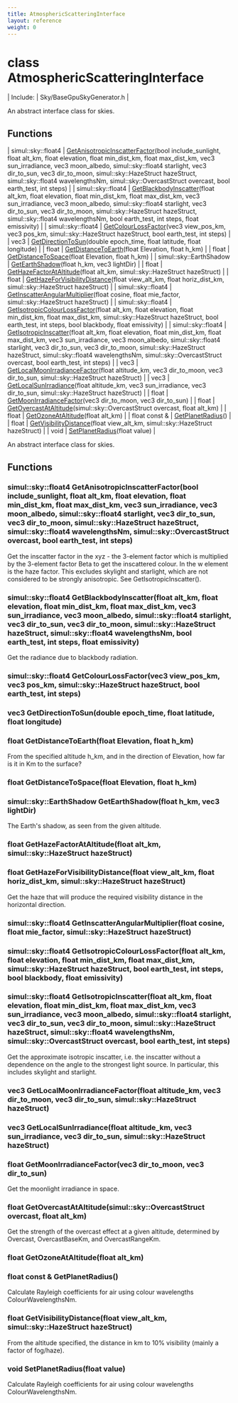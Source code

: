 ```yaml
---
title: AtmosphericScatteringInterface
layout: reference
weight: 0
---
```

class AtmosphericScatteringInterface
===

| Include: | Sky/BaseGpuSkyGenerator.h |

An abstract interface class for skies.
  


Functions
---

| simul::sky::float4 | [GetAnisotropicInscatterFactor](#GetAnisotropicInscatterFactor)(bool include_sunlight, float alt_km, float elevation, float min_dist_km, float max_dist_km, vec3 sun_irradiance, vec3 moon_albedo, simul::sky::float4 starlight, vec3 dir_to_sun, vec3 dir_to_moon, simul::sky::HazeStruct hazeStruct, simul::sky::float4 wavelengthsNm, simul::sky::OvercastStruct overcast, bool earth_test, int steps) |
| simul::sky::float4 | [GetBlackbodyInscatter](#GetBlackbodyInscatter)(float alt_km, float elevation, float min_dist_km, float max_dist_km, vec3 sun_irradiance, vec3 moon_albedo, simul::sky::float4 starlight, vec3 dir_to_sun, vec3 dir_to_moon, simul::sky::HazeStruct hazeStruct, simul::sky::float4 wavelengthsNm, bool earth_test, int steps, float emissivity) |
| simul::sky::float4 | [GetColourLossFactor](#GetColourLossFactor)(vec3 view_pos_km, vec3 pos_km, simul::sky::HazeStruct hazeStruct, bool earth_test, int steps) |
| vec3 | [GetDirectionToSun](#GetDirectionToSun)(double epoch_time, float latitude, float longitude) |
| float | [GetDistanceToEarth](#GetDistanceToEarth)(float Elevation, float h_km) |
| float | [GetDistanceToSpace](#GetDistanceToSpace)(float Elevation, float h_km) |
| simul::sky::EarthShadow | [GetEarthShadow](#GetEarthShadow)(float h_km, vec3 lightDir) |
| float | [GetHazeFactorAtAltitude](#GetHazeFactorAtAltitude)(float alt_km, simul::sky::HazeStruct hazeStruct) |
| float | [GetHazeForVisibilityDistance](#GetHazeForVisibilityDistance)(float view_alt_km, float horiz_dist_km, simul::sky::HazeStruct hazeStruct) |
| simul::sky::float4 | [GetInscatterAngularMultiplier](#GetInscatterAngularMultiplier)(float cosine, float mie_factor, simul::sky::HazeStruct hazeStruct) |
| simul::sky::float4 | [GetIsotropicColourLossFactor](#GetIsotropicColourLossFactor)(float alt_km, float elevation, float min_dist_km, float max_dist_km, simul::sky::HazeStruct hazeStruct, bool earth_test, int steps, bool blackbody, float emissivity) |
| simul::sky::float4 | [GetIsotropicInscatter](#GetIsotropicInscatter)(float alt_km, float elevation, float min_dist_km, float max_dist_km, vec3 sun_irradiance, vec3 moon_albedo, simul::sky::float4 starlight, vec3 dir_to_sun, vec3 dir_to_moon, simul::sky::HazeStruct hazeStruct, simul::sky::float4 wavelengthsNm, simul::sky::OvercastStruct overcast, bool earth_test, int steps) |
| vec3 | [GetLocalMoonIrradianceFactor](#GetLocalMoonIrradianceFactor)(float altitude_km, vec3 dir_to_moon, vec3 dir_to_sun, simul::sky::HazeStruct hazeStruct) |
| vec3 | [GetLocalSunIrradiance](#GetLocalSunIrradiance)(float altitude_km, vec3 sun_irradiance, vec3 dir_to_sun, simul::sky::HazeStruct hazeStruct) |
| float | [GetMoonIrradianceFactor](#GetMoonIrradianceFactor)(vec3 dir_to_moon, vec3 dir_to_sun) |
| float | [GetOvercastAtAltitude](#GetOvercastAtAltitude)(simul::sky::OvercastStruct overcast, float alt_km) |
| float | [GetOzoneAtAltitude](#GetOzoneAtAltitude)(float alt_km) |
| float  const & | [GetPlanetRadius](#GetPlanetRadius)() |
| float | [GetVisibilityDistance](#GetVisibilityDistance)(float view_alt_km, simul::sky::HazeStruct hazeStruct) |
| void | [SetPlanetRadius](#SetPlanetRadius)(float value) |

An abstract interface class for skies.
  


Functions
---

### <a name="GetAnisotropicInscatterFactor"/>simul::sky::float4 GetAnisotropicInscatterFactor(bool include_sunlight, float alt_km, float elevation, float min_dist_km, float max_dist_km, vec3 sun_irradiance, vec3 moon_albedo, simul::sky::float4 starlight, vec3 dir_to_sun, vec3 dir_to_moon, simul::sky::HazeStruct hazeStruct, simul::sky::float4 wavelengthsNm, simul::sky::OvercastStruct overcast, bool earth_test, int steps)
Get the inscatter factor in the xyz - the 3-element factor which is multiplied by the 3-element factor Beta to get the inscattered colour.
In the w element is the haze factor.
This excludes skylight and starlight, which are not considered to be strongly anisotropic. See GetIsotropicInscatter().

### <a name="GetBlackbodyInscatter"/>simul::sky::float4 GetBlackbodyInscatter(float alt_km, float elevation, float min_dist_km, float max_dist_km, vec3 sun_irradiance, vec3 moon_albedo, simul::sky::float4 starlight, vec3 dir_to_sun, vec3 dir_to_moon, simul::sky::HazeStruct hazeStruct, simul::sky::float4 wavelengthsNm, bool earth_test, int steps, float emissivity)
Get the radiance due to blackbody radiation.

### <a name="GetColourLossFactor"/>simul::sky::float4 GetColourLossFactor(vec3 view_pos_km, vec3 pos_km, simul::sky::HazeStruct hazeStruct, bool earth_test, int steps)

### <a name="GetDirectionToSun"/>vec3 GetDirectionToSun(double epoch_time, float latitude, float longitude)

### <a name="GetDistanceToEarth"/>float GetDistanceToEarth(float Elevation, float h_km)
From the specified altitude h_km, and in the direction of Elevation, how far is it in Km to the surface?

### <a name="GetDistanceToSpace"/>float GetDistanceToSpace(float Elevation, float h_km)

### <a name="GetEarthShadow"/>simul::sky::EarthShadow GetEarthShadow(float h_km, vec3 lightDir)
The Earth's shadow, as seen from the given altitude.

### <a name="GetHazeFactorAtAltitude"/>float GetHazeFactorAtAltitude(float alt_km, simul::sky::HazeStruct hazeStruct)

### <a name="GetHazeForVisibilityDistance"/>float GetHazeForVisibilityDistance(float view_alt_km, float horiz_dist_km, simul::sky::HazeStruct hazeStruct)
Get the haze that will produce the required visibility distance in the horizontal direction.

### <a name="GetInscatterAngularMultiplier"/>simul::sky::float4 GetInscatterAngularMultiplier(float cosine, float mie_factor, simul::sky::HazeStruct hazeStruct)

### <a name="GetIsotropicColourLossFactor"/>simul::sky::float4 GetIsotropicColourLossFactor(float alt_km, float elevation, float min_dist_km, float max_dist_km, simul::sky::HazeStruct hazeStruct, bool earth_test, int steps, bool blackbody, float emissivity)

### <a name="GetIsotropicInscatter"/>simul::sky::float4 GetIsotropicInscatter(float alt_km, float elevation, float min_dist_km, float max_dist_km, vec3 sun_irradiance, vec3 moon_albedo, simul::sky::float4 starlight, vec3 dir_to_sun, vec3 dir_to_moon, simul::sky::HazeStruct hazeStruct, simul::sky::float4 wavelengthsNm, simul::sky::OvercastStruct overcast, bool earth_test, int steps)
Get the approximate isotropic inscatter, i.e. the inscatter without a dependence on the angle to the strongest light source. In particular,
this includes skylight and starlight.

### <a name="GetLocalMoonIrradianceFactor"/>vec3 GetLocalMoonIrradianceFactor(float altitude_km, vec3 dir_to_moon, vec3 dir_to_sun, simul::sky::HazeStruct hazeStruct)

### <a name="GetLocalSunIrradiance"/>vec3 GetLocalSunIrradiance(float altitude_km, vec3 sun_irradiance, vec3 dir_to_sun, simul::sky::HazeStruct hazeStruct)

### <a name="GetMoonIrradianceFactor"/>float GetMoonIrradianceFactor(vec3 dir_to_moon, vec3 dir_to_sun)
Get the moonlight irradiance in space.

### <a name="GetOvercastAtAltitude"/>float GetOvercastAtAltitude(simul::sky::OvercastStruct overcast, float alt_km)
Get the strength of the overcast effect at a given altitude, determined by Overcast, OvercastBaseKm, and OvercastRangeKm.

### <a name="GetOzoneAtAltitude"/>float GetOzoneAtAltitude(float alt_km)

### <a name="GetPlanetRadius"/>float  const & GetPlanetRadius()
Calculate Rayleigh coefficients for air using colour wavelengths ColourWavelengthsNm.

### <a name="GetVisibilityDistance"/>float GetVisibilityDistance(float view_alt_km, simul::sky::HazeStruct hazeStruct)
From the altitude specified, the distance in km to 10% visibility (mainly a factor of fog/haze).

### <a name="SetPlanetRadius"/>void SetPlanetRadius(float value)
Calculate Rayleigh coefficients for air using colour wavelengths ColourWavelengthsNm.
